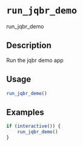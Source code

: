 # `run_jqbr_demo`

run_jqbr_demo


## Description

Run the jqbr demo app


## Usage

```r
run_jqbr_demo()
```


## Examples

```r
if (interactive()) {
    run_jqbr_demo()
}
```


